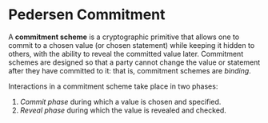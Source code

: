 # Pedersen Commitment

A **commitment scheme** is a cryptographic primitive that allows one to commit to a chosen value (or chosen statement) 
while keeping it hidden to others, with the ability to reveal the committed value later. Commitment schemes are designed
so that a party cannot change the value or statement after they have committed to it: that is, commitment schemes are 
_binding_.

Interactions in a commitment scheme take place in two phases:

1. _Commit phase_ during which a value is chosen and specified.
1. _Reveal phase_ during which the value is revealed and checked.
